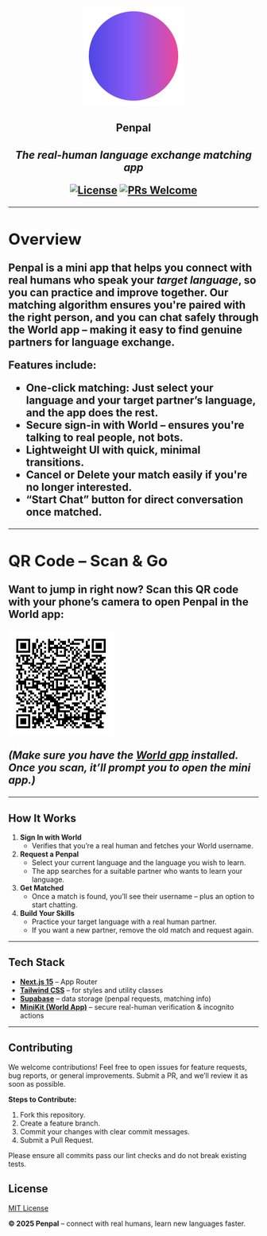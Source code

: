 <p align="center">
  <img alt="penpal-logo" src="./public/app-icon.svg" width="200"><a/>
</p>

<h2 align="center">Penpal<h2/>
<p align="center">
  <i align="center">The real-human language exchange matching app</i>
</p>


<p align="center">
<a href="LICENSE"><img alt="License" src="https://img.shields.io/badge/license-MIT-blue.svg"><a/>
<a href="http://makeapullrequest.com"><img alt="PRs Welcome" src="https://img.shields.io/badge/pull%20requests-welcome-brightgreen.svg"><a/>
</p>

---

## Overview

Penpal is a mini app that helps you connect with **real humans** who speak your *target language*, so you can **practice** and **improve** together. Our matching algorithm ensures you're paired with the right person, and you can chat safely through the World app – making it easy to find genuine partners for language exchange.

**Features include**:

- **One-click matching**: Just select your language and your target partner’s language, and the app does the rest.  
- **Secure sign-in** with World – ensures you're talking to real people, not bots.  
- **Lightweight** UI with quick, minimal transitions.  
- **Cancel** or **Delete** your match easily if you're no longer interested.  
- **“Start Chat”** button for direct conversation once matched.

---

## QR Code – Scan & Go

Want to jump in right now? **Scan** this QR code with your phone’s camera to open Penpal in the World app:

![Penpal QR Code](./public/qr-code.png)

*(Make sure you have the [World app](https://world.org/) installed. Once you scan, it’ll prompt you to open the mini app.)*

---

## How It Works

1. **Sign In with World**  
   - Verifies that you’re a real human and fetches your World username.  
2. **Request a Penpal**  
   - Select your current language and the language you wish to learn.  
   - The app searches for a suitable partner who wants to learn your language.  
3. **Get Matched**  
   - Once a match is found, you’ll see their username – plus an option to start chatting.  
4. **Build Your Skills**  
   - Practice your target language with a real human partner.  
   - If you want a new partner, remove the old match and request again.

---

## Tech Stack

- **[Next.js 15](https://nextjs.org/)** – App Router  
- **[Tailwind CSS](https://tailwindcss.com/)** – for styles and utility classes  
- **[Supabase](https://supabase.com/)** – data storage (penpal requests, matching info)  
- **[MiniKit (World App)](https://developer.world.org/)** – secure real-human verification & incognito actions  

---

## Contributing

We welcome contributions! Feel free to open issues for feature requests, bug reports, or general improvements. Submit a PR, and we’ll review it as soon as possible.

**Steps to Contribute:**
1. Fork this repository.
2. Create a feature branch.
3. Commit your changes with clear commit messages.
4. Submit a Pull Request.

Please ensure all commits pass our lint checks and do not break existing tests.

## License

[MIT License](./LICENSE)

**© 2025 Penpal** – connect with real humans, learn new languages faster.
